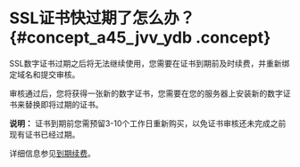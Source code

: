 # SSL证书快过期了怎么办？ {#concept_a45_jvv_ydb .concept}

SSL数字证书过期之后将无法继续使用，您需要在证书到期前及时续费，并重新绑定域名和提交审核。

审核通过后，您将获得一张新的数字证书，您需要在您的服务器上安装新的数字证书来替换即将过期的证书。

**说明：** 证书到期前您需预留3-10个工作日重新购买，以免证书审核还未完成之前现有证书已经过期。

详细信息参见[到期续费](../../../../intl.zh-CN/产品定价/到期续费.md#)。

